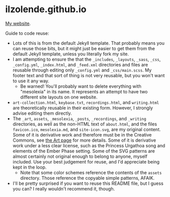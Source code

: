 # ilzolende.github.io

[My website](https://ilzolende.github.io/).

Guide to code reuse:

- Lots of this is from the default Jekyll template. That probably means you can reuse those bits, but it might just be easier to get them from the default Jekyll template, unless you literally fork my site.
- I am attempting to ensure the that the `_includes`, `_layouts`, `_sass`, `_css`, `_config.yml`, `_index.html`, and `_feed.xml` directories and files are reusable through editing only `_config.yml` and `_css/main.scss`. My footer text and that sort of thing is not very reusable, but you won't want to use it any way.
  - Be warned! You'll probably want to delete everything with "mesolexia" in its name. It represents an attempt to have two different site layouts on one website.
- `art-collection.html`, `keybase.txt`, `recordings.html`, and `writing.html` are theoretically reusable in their existing form. However, I strongly advise editing them directly.
- The `_art`, `assets`, `_mesolexia`, `_posts`, `_recordings`, and `_writing` directories, as well as the non-HTML text of `about.html`, and the files `favicon.ico`, `mesolexia.md`, and `site-icon.svg`, are my original content. Some of it is derivative work and therefore must be in the Creative Commons, see [the Art page](/art/) for more details. Some of it is derivative work under a less clear license, such as the Princess Urgathoa song and elements of the Ember Phase setting. Some of the SVG patterns are almost certainly not original enough to belong to anyone, myself included. Use your best judgement for reuse, and I'd appreciate being kept in the loop.
  - Note that some color schemes reference the contents of the `assets` directory. Those reference the copyable simple patterns, AFAIK.
- I'll be pretty surprised if you want to reuse this README file, but I guess you can? I really wouldn't recommend it, though.
